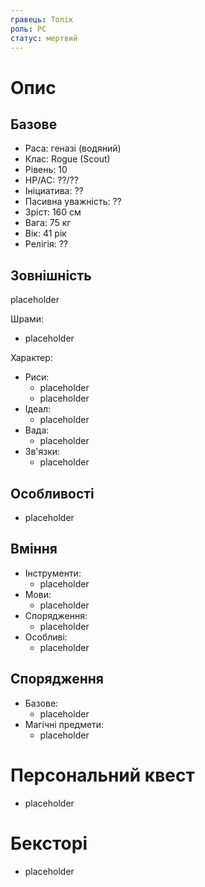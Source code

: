 ```yaml
---
гравець: Толік
роль: PC
статус: мертвий
---
```


# Опис

## Базове

- Раса: геназі (водяний)
- Клас: Rogue (Scout)
- Рівень: 10
- HP/AC: ??/??
- Ініциатива: ??
- Пасивна уважність: ?? 
- Зріст: 160 см
- Вага: 75 кг
- Вік: 41 рік
- Релігія: ??

## Зовнішність

placeholder

Шрами:
- placeholder

Характер:
- Риси:
	- placeholder
	- placeholder
- Ідеал:
	- placeholder
- Вада:
	- placeholder
- Зв'язки:
	- placeholder

## Особливості

- placeholder

## Вміння

- Інструменти:
	- placeholder
- Мови:
	- placeholder
- Спорядження:
	- placeholder
- Особливі:
	- placeholder

## Спорядження

- Базове:
	- placeholder
- Магічні предмети:
	- placeholder

# Персональний квест

- placeholder

# Бексторі

- placeholder
